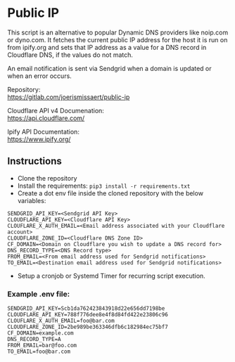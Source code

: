 # Public IP

This script is an alternative to popular Dynamic DNS providers like noip.com or dyno.com.
It fetches the current public IP address for the host it is run on from ipify.org and sets that IP address as a value 
for a DNS record in Cloudflare DNS, if the values do not match.  

An email notification is sent via Sendgrid when a domain is updated or when an error occurs.  

Repository:  
https://gitlab.com/joerismissaert/public-ip

Cloudflare API v4 Documenation:  
https://api.cloudflare.com/

Ipify API Documentation:  
https://www.ipify.org/

## Instructions
- Clone the repository
- Install the requirements: `pip3 install -r requirements.txt`
- Create a dot env file inside the cloned repository with the below variables:  
```
SENDGRID_API_KEY=<Sendgrid API Key>
CLOUDFLARE_API_KEY=<Cloudflare API Key>
CLOUFLARE_X_AUTH_EMAIL=<Email address associated with your Cloudflare account>
CLOUDFLARE_ZONE_ID=<Cloudflare DNS Zone ID>
CF_DOMAIN=<Domain on Cloudflare you wish to update a DNS record for>
DNS_RECORD_TYPE=<DNS Record type>
FROM_EMAIL=<From email address used for Sendgrid notifications>
TO_EMAIL=<Destination email address used for Sendgrid notifications>
```
- Setup a cronjob or Systemd Timer for recurring script execution.

### Example .env file:
```
SENDGRID_API_KEY=Scb1da762423843918d22e656dd7198be
CLOUDFLARE_API_KEY=788f776dee8e4f8d84fd422e23806c96
CLOUFLARE_X_AUTH_EMAIL=foo@bar.com
CLOUDFLARE_ZONE_ID=2be989be363346dfb6c182984ec75bf7
CF_DOMAIN=example.com
DNS_RECORD_TYPE=A
FROM_EMAIL=bar@foo.com
TO_EMAIL=foo@bar.com
```